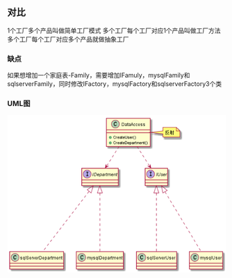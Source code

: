 ## 对比
1个工厂多个产品叫做简单工厂模式
多个工厂每个工厂对应1个产品叫做工厂方法
多个工厂每个工厂对应多个产品就做抽象工厂

### 缺点
如果想增加一个家庭表-Family，需要增加IFamuly，mysqlFamily和sqlserverFamily，同时修改IFactory，mysqlFactory和sqlserverFactory3个类

### UML图


![抽象工厂模式](uml/AbstractFactory-Improved.png)